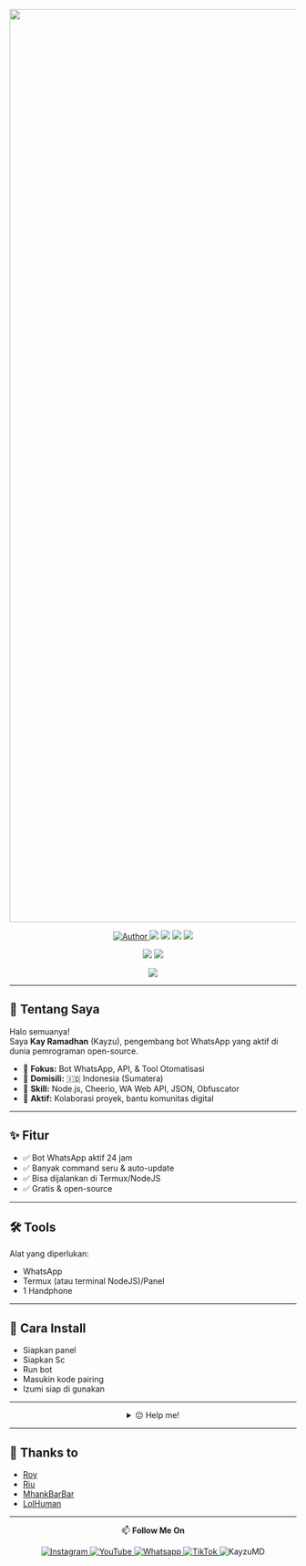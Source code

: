 <p align="center">
  <img src="https://raw.githubusercontent.com/kayzuhosting/upload-db-media/main/uploader/b725a45fe3.jpg" width="1600" alt="Project Banner"/>
</p>

<p align="center">
  <a href="https://github.com/kayzuhosting">
    <img title="Author" src="https://img.shields.io/badge/AUTHOR-KAY%20RAMADHAN-orange.svg?style=for-the-badge&logo=github">
  </a>
  <img src="https://img.shields.io/badge/MADE%20WITH-JAVASCRIPT-yellow?style=for-the-badge&logo=javascript">
  <img src="https://img.shields.io/badge/PLATFORM-TERMUX-black?style=for-the-badge&logo=linux">
  <img src="https://img.shields.io/badge/LICENSE-MIT-blue?style=for-the-badge">
  <img src="https://img.shields.io/badge/STATUS-ACTIVE-brightgreen?style=for-the-badge">
</p>

<p align="center">
  <img src="https://img.shields.io/badge/node.js-%2343853D.svg?&style=for-the-badge&logo=node.js&logoColor=white" />
  <img src="https://img.shields.io/badge/javascript-%23323330.svg?&style=for-the-badge&logo=javascript&logoColor=%23F7DF1E" />
</p>

<p align="center">
  <img src="https://readme-typing-svg.herokuapp.com?font=Fira+Code&size=22&pause=1000&color=36BCF7&center=true&vCenter=true&width=450&lines=Welcome+to+Whatsapp+Bot+Project!;Easy+to+install+and+use!;Follow+my+social+media+below!">
</p>

---

## 👤 Tentang Saya

Halo semuanya!  
Saya **Kay Ramadhan** (Kayzu), pengembang bot WhatsApp yang aktif di dunia pemrograman open-source.

- 🎯 **Fokus:** Bot WhatsApp, API, & Tool Otomatisasi  
- 📍 **Domisili:** 🇮🇩 Indonesia (Sumatera)  
- 🧠 **Skill:** Node.js, Cheerio, WA Web API, JSON, Obfuscator  
- 🔧 **Aktif:** Kolaborasi proyek, bantu komunitas digital

---

## ✨ Fitur

- ✅ Bot WhatsApp aktif 24 jam
- ✅ Banyak command seru & auto-update
- ✅ Bisa dijalankan di Termux/NodeJS
- ✅ Gratis & open-source

---

## 🛠️ Tools

Alat yang diperlukan:
- WhatsApp
- Termux (atau terminal NodeJS)/Panel
- 1 Handphone 

---

## 🚀 Cara Install

- Siapkan panel
- Siapkan Sc
- Run bot
- Masukin kode pairing
- Izumi siap di gunakan

---

<div align="center">
<details>
 <summary>😔 Help me!</summary>
 
 [QRIS](https://f.uguu.se/cAupgKUa)
 
</details>
</div>

---

## 🙏 Thanks to

- [Roy](https://github.com/Pxc7b)
- [Riu](https://github.com/Pxc7)
- [MhankBarBar](https://github.com/MhankBarBar)
- [LolHuman](https://github.com/LoL-Human)

---

<p align="center">
  📫 <b>Follow Me On</b>
</p>

<p align="center">
  <a href="https://www.instagram.com/kayy_xydl" target="_blank">
    <img src="https://img.shields.io/badge/Instagram-%23E4405F.svg?&style=flat-square&logo=instagram&logoColor=white" alt="Instagram">
  </a>
  <a href="https://youtube.com/@kayzuhosting?si=sZqFX7Jk7IpV96uo" target="_blank">
    <img src="https://img.shields.io/badge/YouTube-%231877F2.svg?&style=flat-square&logo=YouTube&logoColor=white" alt="YouTube">
  </a>
  <a href="https://wa.me/6289673462138" target="_blank">
    <img src="https://img.shields.io/badge/Whatsapp-25D366.svg?&style=flat-square&logo=Whatsapp&logoColor=white" alt="Whatsapp">
  </a>
  <a href="https://www.tiktok.com/@kayzumd?_t=ZS-8wsJfQYJK6r&_r=1" target="_blank">
    <img src="https://img.shields.io/badge/TikTok-010101.svg?&style=flat-square&logo=tiktok&logoColor=white" alt="TikTok">
  </a>
  <img src="https://img.shields.io/badge/@KayzuMD-User-blueviolet?style=flat-square&logo=github" alt="KayzuMD">
</p>
